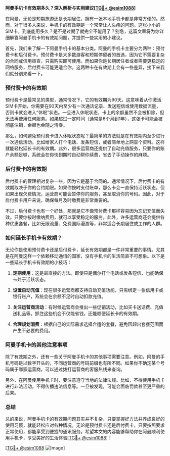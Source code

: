 **阿曼手机卡有效期多久？深入解析与实用建议[[TG💪+ @esim1088](https://t.me/s/esim1088)]**

在阿曼，无论是短期旅游还是长期居住，拥有一张本地手机卡都是非常方便的。然而，对于很多人来说，手机卡的有效期是一个常常让人头疼的问题。这张小小的SIM卡，到底能用多久？是不是过期了就完全不能用了？别急，这篇文章将为你详细解答阿曼手机卡的有效期问题，并提供一些实用的小建议。

首先，我们来了解一下阿曼手机卡的基本分类。阿曼的手机卡主要分为两种：预付费卡和后付费卡。预付费卡是大多数游客和短期停留者的首选，因为它不需要复杂的合同或信用审查，只需购买即可使用。而如果你是长期居住者或者需要更稳定的网络服务，后付费卡可能更适合你。这两种卡在有效期上会有一些差异，接下来我们就分别来看一下。

### 预付费卡的有效期

预付费卡是最常见的类型，通常情况下，它的有效期为90天。这意味着从你激活SIM卡开始，你需要在90天内至少有一次通话记录、发送短信或使用数据流量，否则卡就会进入“休眠”状态。一旦进入休眠状态，卡上的余额虽然不会被扣除，但无法再使用任何服务。如果超过一定时间（通常是6个月到1年），这张卡可能会被彻底注销，余额也会随之清零。

那么，如何避免预付费卡进入休眠状态呢？最简单的方法就是在有效期内至少进行一次通信活动。比如给家人打个电话、发条短信，或者简单地上网查个资料。这样就能轻松延长卡的有效期。此外，很多运营商还提供了自动充值服务，只要你的账户余额足够，系统会在你快到期时自动帮你续费，省去了手动操作的麻烦。

### 后付费卡的有效期

后付费卡的管理相对复杂一些，因为它是基于合同的。通常情况下，后付费卡的有效期取决于你的合约期限。如果你按时支付账单，那么卡会一直保持活跃状态。但如果出现欠费情况，运营商可能会暂停你的服务，甚至取消你的号码。因此，对于后付费卡用户来说，确保每月及时缴费是非常重要的。

不过，后付费卡也有一个好处，那就是它不像预付费卡那样容易因为忘记充值而失效。只要你按时缴纳费用，就可以享受稳定的服务。此外，许多运营商还会提供各种优惠套餐，比如无限流量、免费国际漫游等，非常适合长期居住或工作的人群。

### 如何延长手机卡有效期？

无论你是使用预付费卡还是后付费卡，延长有效期都是一件非常重要的事情。尤其是在阿曼这样一个依赖移动通讯的国家，没有手机卡的生活简直不可想象。以下是一些延长手机卡有效期的小技巧：

1. **定期使用**：这是最直接的方法。即使只是偶尔打个电话或发条短信，也能确保卡处于活跃状态。
   
2. **设置自动充值**：现在很多运营商都支持自动充值功能，只需绑定一张信用卡或银行账户，系统会在余额不足时自动扣款充值。

3. **关注运营商活动**：有时候运营商会推出一些促销活动，比如买卡送话费、充值送礼品等。抓住这些机会不仅能省钱，还能顺便延长卡的有效期。

4. **合理规划消费**：根据自己的实际需求选择合适的套餐，避免因超出套餐范围而产生不必要的费用。

### 阿曼手机卡的其他注意事项

除了有效期之外，还有一些关于阿曼手机卡的其他事项需要注意。例如，阿曼的手机号码是以数字开头的，不同运营商的号码前缀也有所不同。如果你不确定某个号码属于哪家运营商，可以通过拨打运营商的客服热线来查询。

另外，在阿曼使用手机卡时，要注意遵守当地的法律法规。比如，不得使用手机卡进行非法活动，不得传播违法信息等。一旦被发现，可能会面临罚款甚至更严重的后果。

### 总结

总的来说，阿曼手机卡的有效期问题其实并不复杂，只要掌握好方法并养成良好的使用习惯，就能轻松应对各种情况。无论是预付费卡还是后付费卡，只要按照要求正常使用，都能享受到便捷的通讯服务。希望本文的内容能够帮助你在阿曼顺利使用手机卡，享受美好的生活体验[[TG💪+ @esim1088](https://t.me/s/esim1088)]！

[[TG💪+ @esim1088](https://t.me/s/esim1088) ![Image](https://i.postimg.cc/4NQfJmqS/Snipaste-2025-05-13-00-14-12.png)]